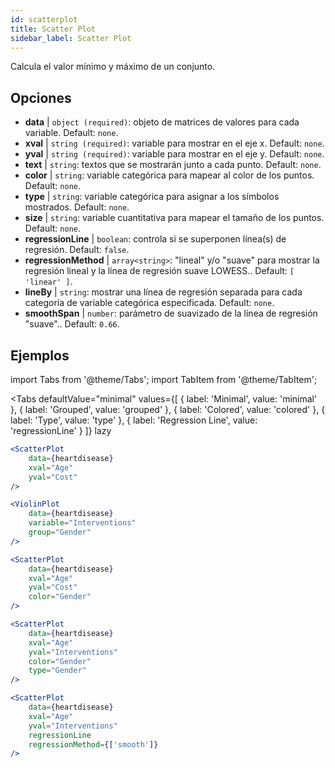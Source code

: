```yaml
---
id: scatterplot
title: Scatter Plot
sidebar_label: Scatter Plot
---
```


Calcula el valor mínimo y máximo de un conjunto.

## Opciones

* __data__ | `object (required)`: objeto de matrices de valores para cada variable. Default: `none`.
* __xval__ | `string (required)`: variable para mostrar en el eje x. Default: `none`.
* __yval__ | `string (required)`: variable para mostrar en el eje y. Default: `none`.
* __text__ | `string`: textos que se mostrarán junto a cada punto. Default: `none`.
* __color__ | `string`: variable categórica para mapear al color de los puntos. Default: `none`.
* __type__ | `string`: variable categórica para asignar a los símbolos mostrados. Default: `none`.
* __size__ | `string`: variable cuantitativa para mapear el tamaño de los puntos. Default: `none`.
* __regressionLine__ | `boolean`: controla si se superponen línea(s) de regresión. Default: `false`.
* __regressionMethod__ | `array<string>`: "lineal" y/o "suave" para mostrar la regresión lineal y la línea de regresión suave LOWESS.. Default: `[
  'linear'
]`.
* __lineBy__ | `string`: mostrar una línea de regresión separada para cada categoría de variable categórica especificada. Default: `none`.
* __smoothSpan__ | `number`: parámetro de suavizado de la línea de regresión "suave".. Default: `0.66`.


## Ejemplos

import Tabs from '@theme/Tabs';
import TabItem from '@theme/TabItem';

<Tabs
    defaultValue="minimal"
    values={[
        { label: 'Minimal', value: 'minimal' },
        { label: 'Grouped', value: 'grouped' },
        { label: 'Colored', value: 'colored' },
        { label: 'Type', value: 'type' },
        { label: 'Regression Line', value: 'regressionLine' }
    ]}
    lazy
>

<TabItem value="minimal">

```jsx live
<ScatterPlot 
    data={heartdisease} 
    xval="Age"
    yval="Cost"
/>
```

</TabItem>


<TabItem value="grouped">

```jsx live
<ViolinPlot 
    data={heartdisease} 
    variable="Interventions"
    group="Gender"
/>
```

</TabItem>

<TabItem value="colored">

```jsx live
<ScatterPlot 
    data={heartdisease} 
    xval="Age"
    yval="Cost"
    color="Gender"
/>
```
</TabItem>

<TabItem value="type">

```jsx live
<ScatterPlot 
    data={heartdisease} 
    xval="Age"
    yval="Interventions"
    color="Gender"
    type="Gender"
/>
```

</TabItem>

<TabItem value="regressionLine">

```jsx live
<ScatterPlot 
    data={heartdisease} 
    xval="Age"
    yval="Interventions"
    regressionLine
    regressionMethod={['smooth']}
/>
```
</TabItem>

</Tabs>
